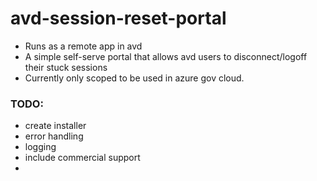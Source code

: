 # avd-session-reset-portal
* Runs as a remote app in avd
* A simple self-serve portal that allows avd users to disconnect/logoff their stuck sessions<br>
* Currently only scoped to be used in azure gov cloud. <br>



### TODO:
* create installer
* error handling
* logging
* include commercial support
* 
